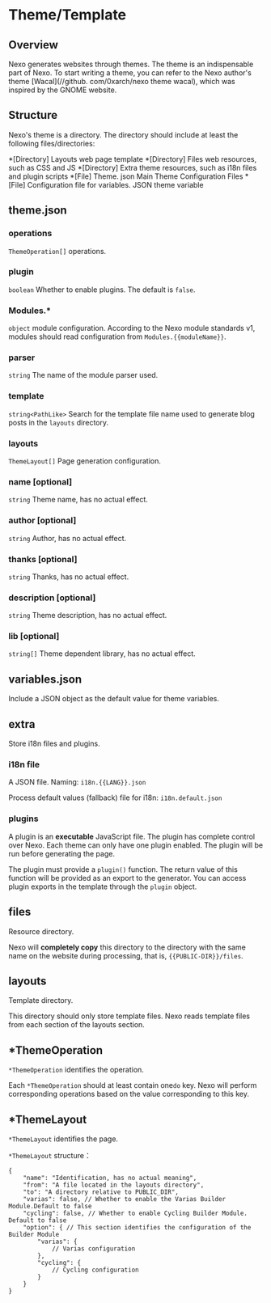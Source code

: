 # Theme/Template

## Overview

Nexo generates websites through themes. The theme is an indispensable part of Nexo. To start writing a theme, you can refer to the Nexo author's theme [Wacal](//github. com/0xarch/nexo theme wacal), which was inspired by the GNOME website.

## Structure

Nexo's theme is a directory. The directory should include at least the following files/directories:

*[Directory] Layouts web page template
*[Directory] Files web resources, such as CSS and JS
*[Directory] Extra theme resources, such as i18n files and plugin scripts
*[File] Theme. json Main Theme Configuration Files
*[File] Configuration file for variables. JSON theme variable

## theme.json

### operations
`ThemeOperation[]` operations.

### plugin
`boolean` Whether to enable plugins. The default is `false`.

### Modules.*
`object` module configuration. According to the Nexo module standards v1, modules should read configuration from `Modules.{{moduleName}}`.

### parser
`string` The name of the module parser used.

### template
`string<PathLike>` Search for the template file name used to generate blog posts in the `layouts` directory.

### layouts
`ThemeLayout[]` Page generation configuration.

### name [optional]
`string` Theme name, has no actual effect.
### author [optional]
`string` Author, has no actual effect.
### thanks [optional]
`string` Thanks, has no actual effect.
### description [optional]
`string` Theme description, has no actual effect.
### lib [optional]
`string[]` Theme dependent library, has no actual effect.

## variables.json
Include a JSON object as the default value for theme variables.

## extra

Store i18n files and plugins.

### i18n file

A JSON file. Naming: `i18n.{{LANG}}.json`

Process default values (fallback) file for i18n: `i18n.default.json`

### plugins

A plugin is an **executable** JavaScript file. The plugin has complete control over Nexo. Each theme can only have one plugin enabled.
The plugin will be run before generating the page.

The plugin must provide a `plugin()` function. The return value of this function will be provided as an export to the generator. You can access plugin exports in the template through the `plugin` object.

## files

Resource directory.

Nexo will **completely copy** this directory to the directory with the same name on the website during processing, that is, `{{PUBLIC-DIR}}/files`.

## layouts

Template directory.

This directory should only store template files. Nexo reads template files from each section of the layouts section.

## *ThemeOperation

`*ThemeOperation` identifies the operation.

Each `*ThemeOperation` should at least contain one`do` key. Nexo will perform corresponding operations based on the value corresponding to this key.

## *ThemeLayout

`*ThemeLayout` identifies the page.

`*ThemeLayout` structure：

```jsonc
{
    "name": "Identification, has no actual meaning",
    "from": "A file located in the layouts directory",
    "to": "A directory relative to PUBLIC_DIR",
    "varias": false, // Whether to enable the Varias Builder Module.Default to false
    "cycling": false, // Whether to enable Cycling Builder Module.  Default to false
    "option": { // This section identifies the configuration of the Builder Module
        "varias": {
            // Varias configuration
        },
        "cycling": {
            // Cycling configuration
        }
    }
}
```